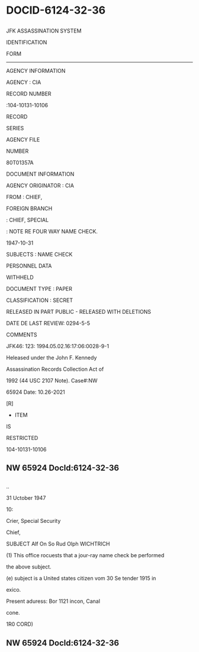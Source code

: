 # DOCID-6124-32-36

##
JFK ASSASSINATION SYSTEM

IDENTIFICATION

FORM

---

AGENCY INFORMATION

AGENCY : CIA

RECORD NUMBER

:104-10131-10106

RECORD

SERIES

AGENCY FILE

NUMBER

80T01357A

DOCUMENT INFORMATION

AGENCY ORIGINATOR : CIA

FROM : CHIEF,

FOREIGN BRANCH

: CHIEF, SPECIAL

: NOTE RE FOUR WAY NAME CHECK.

1947-10-31

SUBJECTS : NAME CHECK

PERSONNEL DATA

WITHHELD

DOCUMENT TYPE : PAPER

CLASSIFICATION : SECRET

RELEASED IN PART PUBLIC - RELEASED WITH DELETIONS

DATE DE LAST REVIEW: 0294-5-5

COMMENTS

JFK46: 123: 1994.05.02.16:17:06:0028-9-1

Heleased under the John F. Kennedy

Assassination Records Collection Act of

1992 (44 USC 2107 Note). Case#:NW

65924 Date: 10.26-2021

[R]

- ITEM

IS

RESTRICTED

104-10131-10106

NW 65924 Docld:6124-32-36
---

##
..

31 Uctober 1947

10:

Crier, Special Security

Chief,

SUBJECT Alf On So Rud Olph WICHTRICH

(1) This office rocuests that a jour-ray name check be performed

the above subject.

(e) subject is a United states citizen vom 30 Se tender 1915 in

exico.

Present aduress: Bor 1121 incon, Canal

cone.

1R0 CORD)

NW 65924 Docld:6124-32-36
---

